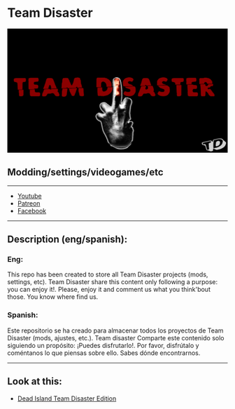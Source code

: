 # Team Disaster
![image](tdportadaxd.png)
## Modding/settings/videogames/etc
---
- [Youtube](https://www.youtube.com/@TeamDisaster)
- [Patreon](https://patreon.com/TeamDisaster)
- [Facebook](https://www.facebook.com/TeamDisasterTD)

---

## Description (eng/spanish):
### Eng:
This repo has been created to store all Team Disaster projects (mods, settings, etc). Team Disaster share this content only following a purpose: you can enjoy it!.
Please, enjoy it and comment us what you think'bout those. You know where find us.

### Spanish:
Este repositorio se ha creado para almacenar todos los proyectos de Team Disaster (mods, ajustes, etc.). Team disaster Comparte este contenido solo siguiendo un propósito: ¡Puedes disfrutarlo!.
Por favor, disfrútalo y coméntanos lo que piensas sobre ello. Sabes dónde encontrarnos.

---

## Look at this:
- [Dead Island Team Disaster Edition](DI-TDE)
  
